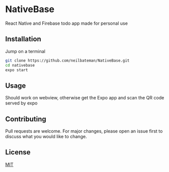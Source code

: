 # NativeBase
React Native and Firebase todo app made for personal use
## Installation

Jump on a terminal
```bash
git clone https://github.com/neilbateman/NativeBase.git
cd nativebase
expo start
```
## Usage

Should work on webview, otherwise get the Expo app and scan the QR code served by expo
## Contributing
Pull requests are welcome. For major changes, please open an issue first to discuss what you would like to change.

## License
[MIT](https://choosealicense.com/licenses/mit/)
